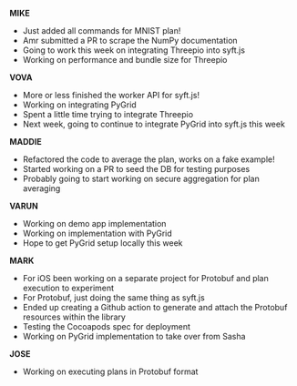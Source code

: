 **MIKE**

- Just added all commands for MNIST plan!
- Amr submitted a PR to scrape the NumPy documentation
- Going to work this week on integrating Threepio into syft.js
- Working on performance and bundle size for Threepio

**VOVA**

- More or less finished the worker API for syft.js!
- Working on integrating PyGrid
- Spent a little time trying to integrate Threepio
- Next week, going to continue to integrate PyGrid into syft.js this week

**MADDIE**

- Refactored the code to average the plan, works on a fake example!
- Started working on a PR to seed the DB for testing purposes
- Probably going to start working on secure aggregation for plan averaging

**VARUN**

- Working on demo app implementation
- Working on implementation with PyGrid
- Hope to get PyGrid setup locally this week

**MARK**

- For iOS been working on a separate project for Protobuf and plan execution to experiment
- For Protobuf, just doing the same thing as syft.js
- Ended up creating a Github action to generate and attach the Protobuf resources within the library
- Testing the Cocoapods spec for deployment
- Working on PyGrid implementation to take over from Sasha

**JOSE**

- Working on executing plans in Protobuf format
